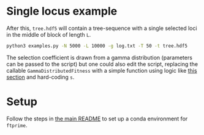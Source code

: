 # Single locus example

After this, `tree.hdf5` will contain a tree-sequence with a single selected
loci in the middle of block of length `L`.

```sh
python3 examples.py -N 5000 -L 10000 -g log.txt -T 50 -t tree.hdf5
```

The selection coefficient is drawn from a gamma distribution (parameters can be passed to the script) but one could also edit the script, replacing the callable `GammaDistributedFitness` with a simple function using logic like [this section](https://github.com/petrelharp/ftprime_ms/blob/ed3423c298dc245ca5b94e1f653292ea719cb7ae/sims/run-singlelocus.py#L121-L124) and hard-coding `s`.

# Setup

Follow the steps in [the main README](../README.md#development) to set up a conda environment for `ftprime`.

